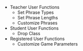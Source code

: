 - Teacher User Functions
  - Set Phrase Types
  - Set Phrase Lengths
  - Customize Phrases
- Student User Functions
  - Drop Class
- Registered User Functions
  - Customize Game Parameters